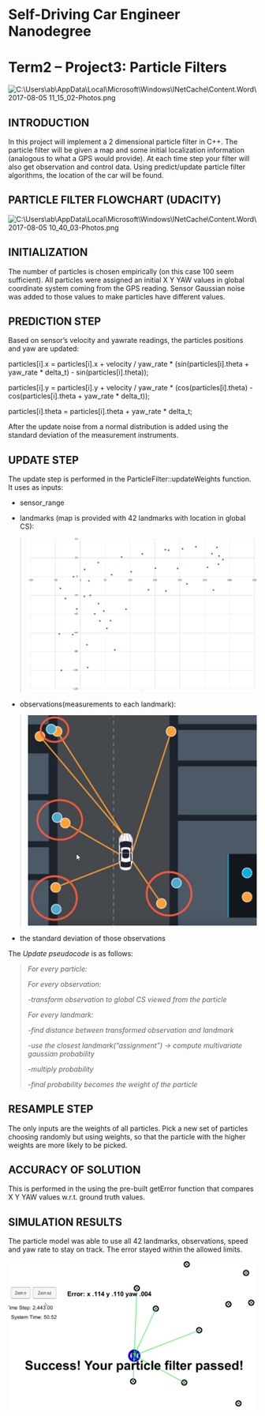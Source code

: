 # **Self-Driving Car Engineer Nanodegree** #

# **Term2 – Project3: Particle Filters** #

![C:\\Users\\ab\\AppData\\Local\\Microsoft\\Windows\\INetCache\\Content.Word\\2017-08-05
11\_15\_02-Photos.png](./media/image1.png)

## **INTRODUCTION** ##

In this project will implement a 2 dimensional particle filter in C++.
The particle filter will be given a map and some initial localization
information (analogous to what a GPS would provide). At each time step
your filter will also get observation and control data. Using
predict/update particle filter algorithms, the location of the car will
be found.

## **PARTICLE FILTER FLOWCHART (UDACITY)** ##

![C:\\Users\\ab\\AppData\\Local\\Microsoft\\Windows\\INetCache\\Content.Word\\2017-08-05
10\_40\_03-Photos.png](./media/image2.png)

## **INITIALIZATION** ##

The number of particles is chosen empirically (on this case 100 seem
sufficient). All particles were assigned an initial X Y YAW values in
global coordinate system coming from the GPS reading. Sensor Gaussian
noise was added to those values to make particles have different values.

## **PREDICTION STEP** ##

Based on sensor’s velocity and yawrate readings, the particles positions
and yaw are updated:

particles\[i\].x = particles\[i\].x + velocity / yaw\_rate \*
(sin(particles\[i\].theta + yaw\_rate \* delta\_t) -
sin(particles\[i\].theta));

particles\[i\].y = particles\[i\].y + velocity / yaw\_rate \*
(cos(particles\[i\].theta) - cos(particles\[i\].theta + yaw\_rate \*
delta\_t));

particles\[i\].theta = particles\[i\].theta + yaw\_rate \* delta\_t;

After the update noise from a normal distribution is added using the
standard deviation of the measurement instruments.

## **UPDATE STEP** ##

The update step is performed in the ParticleFilter::updateWeights
function. It uses as inputs:

-   sensor\_range

-   landmarks (map is provided with 42 landmarks with location in global
    CS):

> ![](./media/image3.png)

-   observations(measurements to each landmark):

> ![](./media/image4.png)

-   the standard deviation of those observations

The *Update pseudocode* is as follows:

> *For every particle:*
>
> *For every observation:*
>
> *-transform observation to global CS viewed from the particle*
>
> *For every landmark:*
>
> *-find distance between transformed observation and landmark*
>
> *-use the closest landmark(“assignment”) -&gt; compute multivariate
> gaussian probability*
>
> *-multiply probability*
>
> *-final probability becomes the weight of the particle*

## **RESAMPLE STEP** ##

The only inputs are the weights of all particles. Pick a new set of
particles choosing randomly but using weights, so that the particle with
the higher weights are more likely to be picked.

## **ACCURACY OF SOLUTION** ##

This is performed in the using the pre-built getError function that
compares X Y YAW values w.r.t. ground truth values.

## **SIMULATION RESULTS** ##

The particle model was able to use all 42 landmarks, observations, speed
and yaw rate to stay on track. The error stayed within the allowed
limits.

![](./media/image5.png)
